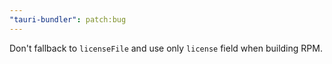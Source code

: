 ```yaml
---
"tauri-bundler": patch:bug
---
```


Don't fallback to `licenseFile` and use only `license` field when building RPM.